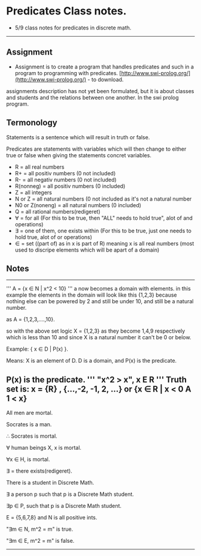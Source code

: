 Predicates Class notes.
========================
- 5/9 class notes for predicates in discrete math.
------------------------------
## Assignment
- Assignment is to create a program that handles predicates and such in a program to programming with predicates.
[http://www.swi-prolog.org/](http://www.swi-prolog.org/) - to download.

assignments description has not yet been formulated, but it is about classes and students and the relations between one another. In the swi prolog program.

## Termonology
Statements is a sentence which will result in truth or false.

Predicates are statements with variables which will then change to either true or false when giving the statements concret variables.

- R = all real numbers
- R+ = all positiv numbers (0 not included)
- R- = all negativ numbers (0 not included)
- R(nonneg) = all positiv numbers (0 included)
- Z = all integers
- N or Z = all natural numbers (0 not included as it's not a natural number
- N0 or Z(noneng) = all natural numbers (0 included)
- Q = all rational numbers(redigeret)
- ∀ = for all (For this to be true, then "ALL" needs to hold true", alot of and operations)
- ∃ = one of them, one exists within (For this to be true, just one needs to hold true, alot of or operations)
- ∈ = set ((part of) as in x is part of R) meaning x is all real numbers (most used to discripe elements which will be apart of a domain)

## Notes
--------------------------------
'''
A = {x ∈ N | x^2 < 10}
'''
a now becomes a domain with elements. in this example the elements in the domain will look like this {1,2,3} because nothing else can be powered by 2 and still be under 10, and still be a natural number.

as A = {1,2,3,....,10}.

so with the above set logic X = {1,2,3} as they become 1,4,9 respectively which is less than 10 and since X is a natural number it can't be 0 or below.

Example: { x ∈ D | P(x) }.

Means: X is an element of D. D is a domain, and P(x) is the predicate.

P(x) is the predicate.
'''
"x^2 > x", x E R
'''
Truth set is: x = {R} , {...,-2, -1, 2, ...} or {x ∈ R | x < 0 A 1 < x}
-------------------------------------------------
All men are mortal.

Socrates is a man.

∴ Socrates is mortal.

∀ human beings X, x is mortal.

∀x ∈ H, is mortal.

∃ = there exists(redigeret).

There is a student in Discrete Math.

∃ a person p such that p is a Discrete Math student.

∃p ∈ P, such that p is a Discrete Math student.

E = {5,6,7,8} and N is all positive ints.

"∃m ∈ N, m^2 = m" is true.

"∃m ∈ E, m^2 = m" is false.

---------------------------
